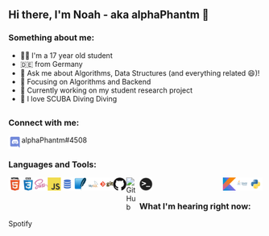## Hi there, I'm Noah - aka alphaPhantm 👋

### Something about me:

- 👨‍🎓 I'm a 17 year old student
- 🇩🇪 from Germany
- 💬 Ask me about Algorithms, Data Structures (and everything related 😄)!
- 🎯 Focusing on Algorithms and Backend
- 📅 Currently working on my student research project
- 🤿 I love SCUBA Diving Diving 

##

### Connect with me:

<p><img style="float: left" alt="Terminal" width="26px" src="https://raw.githubusercontent.com/github/explore/80688e429a7d4ef2fca1e82350fe8e3517d3494d/topics/discord/discord.png"/>alphaPhantm#4508</p>

##


### Languages and Tools:

<img style="float: right" alt="HTML5" width="26px" src="https://raw.githubusercontent.com/github/explore/80688e429a7d4ef2fca1e82350fe8e3517d3494d/topics/python/python.png"/>
<img style="float: right" alt="HTML5" width="26px" src="https://raw.githubusercontent.com/github/explore/80688e429a7d4ef2fca1e82350fe8e3517d3494d/topics/java/java.png"/>
<img style="float: right" alt="HTML5" width="26px" src="https://raw.githubusercontent.com/github/explore/80688e429a7d4ef2fca1e82350fe8e3517d3494d/topics/kotlin/kotlin.png"/>
<img style="float: left" alt="CSS3" width="26px" src="https://raw.githubusercontent.com/github/explore/80688e429a7d4ef2fca1e82350fe8e3517d3494d/topics/html/html.png"/>
<img style="float: left" alt="CSS3" width="26px" src="https://raw.githubusercontent.com/github/explore/80688e429a7d4ef2fca1e82350fe8e3517d3494d/topics/css/css.png"/>
<img style="float: left" alt="Sass" width="26px" src="https://raw.githubusercontent.com/github/explore/80688e429a7d4ef2fca1e82350fe8e3517d3494d/topics/sass/sass.png"/>
<img style="float: left" alt="JavaScript" width="26px" src="https://raw.githubusercontent.com/github/explore/80688e429a7d4ef2fca1e82350fe8e3517d3494d/topics/javascript/javascript.png"/>
<img style="float: left" alt="SQL" width="26px" src="https://raw.githubusercontent.com/github/explore/80688e429a7d4ef2fca1e82350fe8e3517d3494d/topics/sql/sql.png"/>
<img style="float: left" alt="SQL" width="26px" src="https://raw.githubusercontent.com/github/explore/2d218e3aa252dc90eef269b34eeec1fbd15dc07e/topics/sqlite/sqlite.png"/>
<img style="float: left" alt="MySQL" width="26px" src="https://raw.githubusercontent.com/github/explore/80688e429a7d4ef2fca1e82350fe8e3517d3494d/topics/mysql/mysql.png"/>
<img style="float: left" alt="Git" width="26px" src="https://raw.githubusercontent.com/github/explore/80688e429a7d4ef2fca1e82350fe8e3517d3494d/topics/git/git.png"/>
<img style="float: left" alt="GitHub" width="26px" src="https://raw.githubusercontent.com/github/explore/78df643247d429f6cc873026c0622819ad797942/topics/github/github.png"/>
<img style="float: left" alt="GitHub" width="26px" src="https://cdn.icon-icons.com/icons2/2699/PNG/512/jetbrains_logo_icon_169561.png"/>
<img style="float: left" alt="Terminal" width="26px" src="https://raw.githubusercontent.com/github/explore/80688e429a7d4ef2fca1e82350fe8e3517d3494d/topics/terminal/terminal.png"/>

<br>

##

### What I'm hearing right now:
Spotify

##

